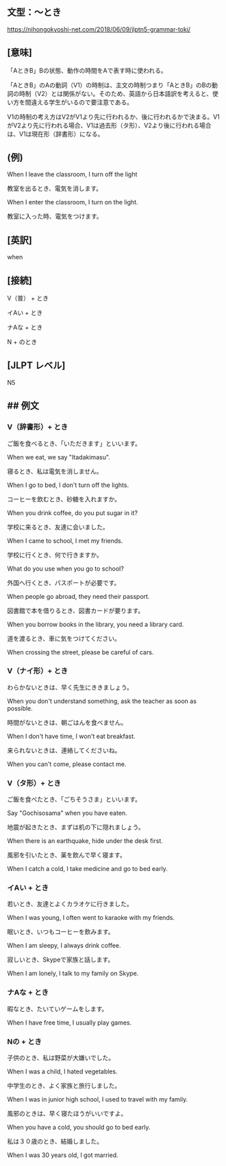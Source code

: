 ## 文型：〜とき
<https://nihongokyoshi-net.com/2018/06/09/jlptn5-grammar-toki/>

## [意味]
「AときB」Bの状態、動作の時間をAで表す時に使われる。

「AときB」のAの動詞（V1）の時制は、主文の時制つまり「AときB」のBの動詞の時制（V2）とは関係がない。そのため、英語から日本語訳を考えると、使い方を間違える学生がいるので要注意である。

V1の時制の考え方はV2がV1より先に行われるか、後に行われるかで決まる。V1がV2より先に行われる場合、V1は過去形（タ形）、V2より後に行われる場合は、V1は現在形（辞書形）になる。

## (例)
When I leave the classroom, I turn off the light

教室を出るとき、電気を消します。

When I enter the classroom, I turn on the light.

教室に入った時、電気をつけます。

## [英訳]
when

## [接続]
V（普） + とき

イAい + とき

ナAな + とき

N + のとき

## [JLPT レベル]
N5



## ## 例文
### V（辞書形）+ とき

ご飯を食べるとき、「いただきます」といいます。

When we eat, we say "Itadakimasu".

寝るとき、私は電気を消しません。

When I go to bed, I don't turn off the lights.

コーヒーを飲むとき、砂糖を入れますか。

When you drink coffee, do you put sugar in it?

学校に来るとき、友達に会いました。

When I came to school, I met my friends.

学校に行くとき、何で行きますか。

What do you use when you go to school?

外国へ行くとき、パスポートが必要です。

When people go abroad, they need their passport.

図書館で本を借りるとき、図書カードが要ります。

When you borrow books in the library, you need a library card.

道を渡るとき、車に気をつけてください。

When crossing the street, please be careful of cars.

### V（ナイ形）+ とき

わらかないときは、早く先生にききましょう。

When you don't understand something, ask the teacher as soon as possible.

時間がないときは、朝ごはんを食べません。

When I don't have time, I won't eat breakfast.

来られないときは、連絡してくださいね。

When you can't come, please contact me.

### V（タ形）+ とき

ご飯を食べたとき、「ごちそうさま」といいます。

Say "Gochisosama" when you have eaten.

地震が起きたとき、まずは机の下に隠れましょう。

When there is an earthquake, hide under the desk first.

風邪を引いたとき、薬を飲んで早く寝ます。

When I catch a cold, I take medicine and go to bed early.

### イAい + とき

若いとき、友達とよくカラオケに行きました。

When I was young, I often went to karaoke with my friends.

眠いとき、いつもコーヒーを飲みます。

When I am sleepy, I always drink coffee.

寂しいとき、Skypeで家族と話します。

When I am lonely, I talk to my family on Skype.

### ナAな + とき

暇なとき、たいていゲームをします。

When I have free time, I usually play games.

### Nの + とき

子供のとき、私は野菜が大嫌いでした。

When I was a child, I hated vegetables.

中学生のとき、よく家族と旅行しました。

When I was in junior high school, I used to travel with my family.

風邪のときは、早く寝たほうがいいですよ。

When you have a cold, you should go to bed early.

私は３０歳のとき、結婚しました。

When I was 30 years old, I got married.

